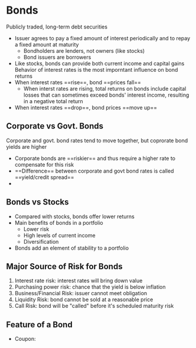 # Bonds
Publicly traded, long-term debt securities
- Issuer agrees to pay a fixed amount of interest periodically and to repay a fixed amount at maturity
	- Bondholders are lenders, not owners (like stocks)
	- Bond issuers are borrowers
- Like stocks, bonds can provide both current income and capital gains
Behavior of interest rates is the most imporntant influence on bond returns
- When interest rates ==rise==, bond ==prices fall==
	- When interst rates are rising, total returns on bonds include capital losses that can sometimes exceed bonds' interest income, resulting in a negative total return
- When interest rates ==drop==, bond prices ==move up==
## Corporate vs Govt. Bonds
Corporate and govt. bond rates tend to move together, but coprorate bond yields are higher
- Corporate bonds are ==riskier== and thus require a higher rate to compensate for this risk
- ==Difference== between corporate and govt bond rates is called ==yield/credit spread==
- 
## Bonds vs Stocks
- Compared with stocks, bonds offer lower returns
- Main benefits of bonds in a portfolio
	- Lower risk
	- High levels of current income
	- Diversification
- Bonds add an element of stability to a portfolio
## Major Source of Risk for Bonds
1. Interest rate risk: interest rates will bring down value
2. Purchasing power risk: chance that the yield is below inflation
3. Business/Financial Risk: issuer cannot meet obligation
4. Liquidity Risk: bond cannot be sold at a reasonable price
5. Call Risk: bond will be "called" before it's scheduled maturity risk
## Feature of a Bond
- Coupon: 